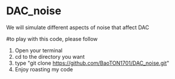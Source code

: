 # DAC_noise
We will simulate different aspects of noise that affect DAC

#to play with this code, please follow 
1. Open your terminal
2. cd to the directory you want
3. type "git clone https://github.com/BaoTON1701/DAC_noise.git"
4. Enjoy roasting my code
